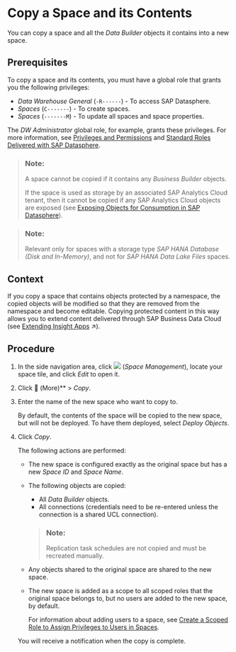 <!-- loio73068ac8e1934615b419d8c6c4095a9a -->

<link rel="stylesheet" type="text/css" href="../css/sap-icons.css"/>

# Copy a Space and its Contents

You can copy a space and all the *Data Builder* objects it contains into a new space.



<a name="loio73068ac8e1934615b419d8c6c4095a9a__prereq_okr_vnr_mdc"/>

## Prerequisites

To copy a space and its contents, you must have a global role that grants you the following privileges:

-   *Data Warehouse General* \(`-R------`\) - To access SAP Datasphere.
-   *Spaces* \(`C-------`\) - To create spaces.
-   *Spaces* \(`-------M`\) - To update all spaces and space properties.

The *DW Administrator* global role, for example, grants these privileges. For more information, see [Privileges and Permissions](../Managing-Users-and-Roles/privileges-and-permissions-d7350c6.md) and [Standard Roles Delivered with SAP Datasphere](../Managing-Users-and-Roles/standard-roles-delivered-with-sap-datasphere-a50a51d.md). 

> ### Note:  
> A space cannot be copied if it contains any *Business Builder* objects.
> 
> If the space is used as storage by an associated SAP Analytics Cloud tenant, then it cannot be copied if any SAP Analytics Cloud objects are exposed \(see [Exposing Objects for Consumption in SAP Datasphere](https://help.sap.com/docs/SAP_ANALYTICS_CLOUD/fc70db459bea4083bb50c51c87ff9cf0/0bf207d4b49c4adeb70c36e023eecf9f.html)\).

> ### Note:  
> Relevant only for spaces with a storage type *SAP HANA Database \(Disk and In-Memory\)*, and not for *SAP HANA Data Lake Files* spaces.



## Context

If you copy a space that contains objects protected by a namespace, the copied objects will be modified so that they are removed from the namespace and become editable. Copying protected content in this way allows you to extend content delivered through SAP Business Data Cloud \(see [Extending Insight Apps](https://help.sap.com/viewer/9f36ca35bc6145e4acdef6b4d852d560/DEV_CURRENT/en-US/3c158685865d4b408938a148e828e21f.html "The data products installed via SAP Business Data Cloud as part of an insight app do not include any extensions defined in your source system. However, you can modify the data products to add any required custom fields, and adjust the delivered views and analytic models to consume them.") :arrow_upper_right:\).



<a name="loio73068ac8e1934615b419d8c6c4095a9a__steps_zjt_j44_ccc"/>

## Procedure

1.  In the side navigation area, click ![](../images/Space_Management_a868247.png) \(*Space Management*\), locate your space tile, and click *Edit* to open it.

2.  Click <span class="FPA-icons-V3"></span> \(More\)** \> *Copy*.

3.  Enter the name of the new space who want to copy to.

    By default, the contents of the space will be copied to the new space, but will not be deployed. To have them deployed, select *Deploy Objects*.

4.  Click *Copy*.

    The following actions are performed:

    -   The new space is configured exactly as the original space but has a new *Space ID* and *Space Name*.
    -   The following objects are copied:

        -   All *Data Builder* objects.
        -   All connections \(credentials need to be re-entered unless the connection is a shared UCL connection\).

        > ### Note:  
        > Replication task schedules are not copied and must be recreated manually.

    -   Any objects shared to the original space are shared to the new space.
    -   The new space is added as a scope to all scoped roles that the original space belongs to, but no users are added to the new space, by default.

        For information about adding users to a space, see [Create a Scoped Role to Assign Privileges to Users in Spaces](../Managing-Users-and-Roles/create-a-scoped-role-to-assign-privileges-to-users-in-spaces-b5c4e0b.md).


    You will receive a notification when the copy is complete.


